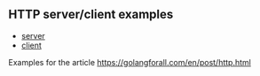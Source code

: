 
## HTTP server/client examples
- [server](server) 
- [client](client)

Examples for the article https://golangforall.com/en/post/http.html 
